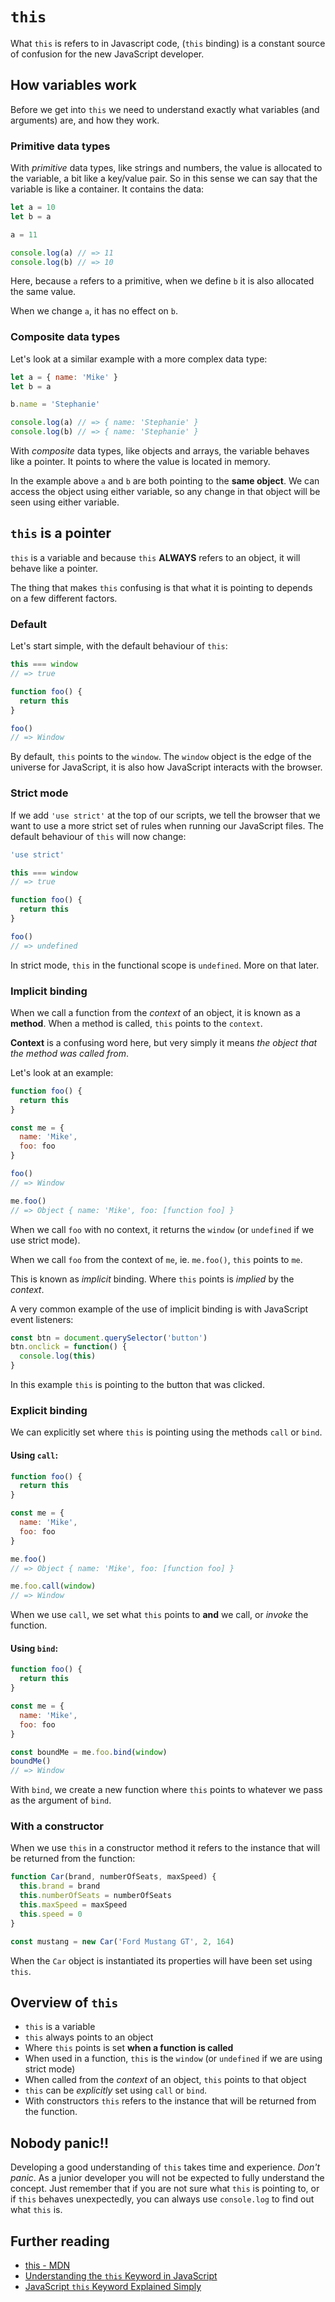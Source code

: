 # `this`

What `this` is refers to in Javascript code, (`this` binding) is a constant source of confusion for the new JavaScript developer.

## How variables work

Before we get into `this` we need to understand exactly what variables (and arguments) are, and how they work.

### Primitive data types

With _primitive_ data types, like strings and numbers, the value is allocated to the variable, a bit like a key/value pair. So in this sense we can say that the variable is like a container. It contains the data:

```js
let a = 10
let b = a

a = 11

console.log(a) // => 11
console.log(b) // => 10
```

Here, because `a` refers to a primitive, when we define `b` it is also allocated the same value.

When we change `a`, it has no effect on `b`.

### Composite data types

Let's look at a similar example with a more complex data type:

```js
let a = { name: 'Mike' }
let b = a

b.name = 'Stephanie'

console.log(a) // => { name: 'Stephanie' }
console.log(b) // => { name: 'Stephanie' }
```

With _composite_ data types, like objects and arrays, the variable behaves like a pointer. It points to where the value is located in memory.

In the example above `a` and `b` are both pointing to the **same object**. We can access the object using either variable, so any change in that object will be seen using either variable.

## `this` is a pointer

`this` is a variable and because `this` **ALWAYS** refers to an object, it will behave like a pointer.

The thing that makes `this` confusing is that what it is pointing to depends on a few different factors.

### Default

Let's start simple, with the default behaviour of `this`:

```js
this === window
// => true

function foo() {
  return this
}

foo()
// => Window
```

By default, `this` points to the `window`. The `window` object is the edge of the universe for JavaScript, it is also how JavaScript interacts with the browser.

### Strict mode

If we add `'use strict'` at the top of our scripts, we tell the browser that we want to use a more strict set of rules when running our JavaScript files. The default behaviour of `this` will now change:

```js
'use strict'

this === window
// => true

function foo() {
  return this
}

foo()
// => undefined
```

In strict mode, `this` in the functional scope is `undefined`. More on that later.

### Implicit binding

When we call a function from the _context_ of an object, it is known as a **method**. When a method is called, `this` points to the `context`.

**Context** is a confusing word here, but very simply it means _the object that the method was called from_.

Let's look at an example:

```js
function foo() {
  return this
}

const me = {
  name: 'Mike',
  foo: foo
}

foo()
// => Window

me.foo()
// => Object { name: 'Mike', foo: [function foo] }

```

When we call `foo` with no context, it returns the `window` (or `undefined` if we use strict mode).

When we call `foo` from the context of `me`, ie. `me.foo()`, `this` points to `me`.

This is known as _implicit_ binding. Where `this` points is _implied_ by the _context_.

A very common example of the use of implicit binding is with JavaScript event listeners:

```js
const btn = document.querySelector('button')
btn.onclick = function() {
  console.log(this)
}
```

In this example `this` is pointing to the button that was clicked.

### Explicit binding

We can explicitly set where `this` is pointing using the methods `call` or `bind`.

#### Using `call`:

```js
function foo() {
  return this
}

const me = {
  name: 'Mike',
  foo: foo
}

me.foo()
// => Object { name: 'Mike', foo: [function foo] }

me.foo.call(window)
// => Window
```

When we use `call`, we set what `this` points to **and** we call, or _invoke_ the function.

#### Using `bind`:

```js
function foo() {
  return this
}

const me = {
  name: 'Mike',
  foo: foo
}

const boundMe = me.foo.bind(window)
boundMe()
// => Window
```

With `bind`, we create a new function where `this` points to whatever we pass as the argument of `bind`.

### With a constructor

When we use `this` in a constructor method it refers to the instance that will be returned from the function:

```js
function Car(brand, numberOfSeats, maxSpeed) {
  this.brand = brand
  this.numberOfSeats = numberOfSeats
  this.maxSpeed = maxSpeed
  this.speed = 0
}

const mustang = new Car('Ford Mustang GT', 2, 164)
```

When the `Car` object is instantiated its properties will have been set using `this`.

## Overview of `this`

- `this` is a variable
- `this` always points to an object
- Where `this` points is set **when a function is called**
- When used in a function, `this` is the `window` (or `undefined` if we are using strict mode)
- When called from the _context_ of an object, `this` points to that object
- `this` can be _explicitly_ set using `call` or `bind`.
- With constructors `this` refers to the instance that will be returned from the function.

## Nobody panic!!

Developing a good understanding of `this` takes time and experience. _Don't panic_. As a junior developer you will not be expected to fully understand the concept. Just remember that if you are not sure what `this` is pointing to, or if `this` behaves unexpectedly, you can always use `console.log` to find out what `this` is.

## Further reading

* [this - MDN](https://developer.mozilla.org/en-US/docs/Web/JavaScript/Reference/Operators/this)
* [Understanding the `this` Keyword in JavaScript](https://toddmotto.com/understanding-the-this-keyword-in-javascript/)
* [JavaScript `this` Keyword Explained Simply](https://medium.com/@NinjaJavaScript/javascript-this-keyword-explained-simply-e90762d4945d)
